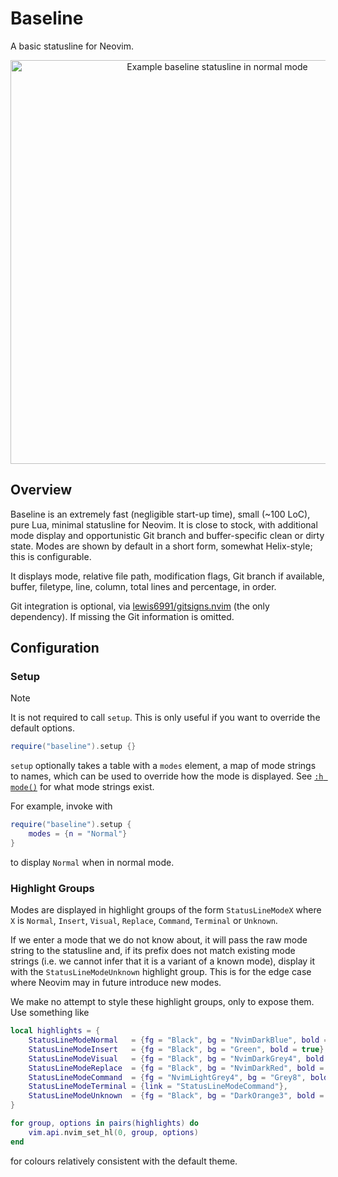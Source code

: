 # Baseline

A basic statusline for Neovim.

<div align="center">
    <img width="646" alt="Example baseline statusline in normal mode" src="https://github.com/user-attachments/assets/3f406bdc-40c5-41d4-acc3-b8055a22c1a1">
</div>

## Overview

Baseline is an extremely fast (negligible start-up time), small (~100 LoC), pure Lua, minimal statusline for Neovim.
It is close to stock, with additional mode display and opportunistic Git branch and buffer-specific clean or dirty state.
Modes are shown by default in a short form, somewhat Helix-style; this is configurable.

It displays mode, relative file path, modification flags, Git branch if available, buffer, filetype, line, column, total lines and percentage, in order.

Git integration is optional, via [lewis6991/gitsigns.nvim](https://github.com/lewis6991/gitsigns.nvim) (the only dependency). If missing the Git information is omitted.

## Configuration

### Setup

> [!NOTE]
> It is not required to call `setup`. This is only useful if you want to override the default options.

```lua
require("baseline").setup {}
```

`setup` optionally takes a table with a `modes` element, a map of mode strings to names, which can be used to override how the mode is displayed.
See [`:h mode()`](https://neovim.io/doc/user/builtin.html#mode()) for what mode strings exist.

For example, invoke with
```lua
require("baseline").setup {
    modes = {n = "Normal"}
}
```
to display `Normal` when in normal mode.

### Highlight Groups

Modes are displayed in highlight groups of the form `StatusLineModeX` where `X` is `Normal`, `Insert`, `Visual`, `Replace`, `Command`, `Terminal` or `Unknown`.

If we enter a mode that we do not know about, it will pass the raw mode string to the statusline and, if its prefix does not match existing mode strings (i.e. we cannot infer that it is a variant of a known mode), display it with the `StatusLineModeUnknown` highlight group.
This is for the edge case where Neovim may in future introduce new modes.

We make no attempt to style these highlight groups, only to expose them.
Use something like
```lua
local highlights = {
    StatusLineModeNormal   = {fg = "Black", bg = "NvimDarkBlue", bold = true},
    StatusLineModeInsert   = {fg = "Black", bg = "Green", bold = true},
    StatusLineModeVisual   = {fg = "Black", bg = "NvimDarkGrey4", bold = true},
    StatusLineModeReplace  = {fg = "Black", bg = "NvimDarkRed", bold = true},
    StatusLineModeCommand  = {fg = "NvimLightGrey4", bg = "Grey8", bold = true},
    StatusLineModeTerminal = {link = "StatusLineModeCommand"},
    StatusLineModeUnknown  = {fg = "Black", bg = "DarkOrange3", bold = true}
}

for group, options in pairs(highlights) do
    vim.api.nvim_set_hl(0, group, options)
end
```
for colours relatively consistent with the default theme.
